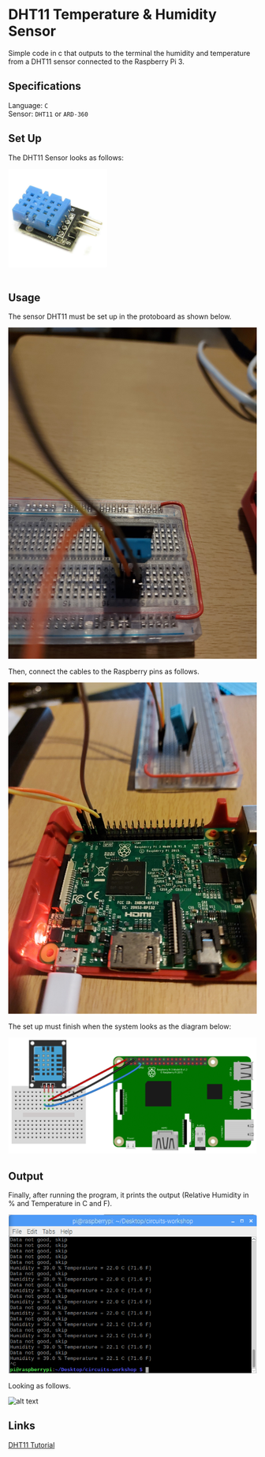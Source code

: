 # DHT11 Temperature & Humidity Sensor

Simple code in c that outputs to the terminal the humidity and temperature from a DHT11 sensor connected to the Raspberry Pi 3. <br />

## Specifications

Language: `C`<br />
Sensor: `DHT11` or `ARD-360` <br />

## Set Up

The DHT11 Sensor looks as follows: <br />

<div>
<img src="https://github.com/the-other-mariana/circuits-workshop/blob/master/session04/images/DHT11.jpg" height="200"/>
</div>
<br />

## Usage

The sensor DHT11 must be set up in the protoboard as shown below. <br />

![alt text](https://github.com/the-other-mariana/circuits-workshop/blob/master/session04/images/dht11-setup.jpg?raw=true) <br />

Then, connect the cables to the Raspberry pins as follows. <br />

![alt text](https://github.com/the-other-mariana/circuits-workshop/blob/master/session04/images/rasp-setup.jpg?raw=true) <br />

The set up must finish when the system looks as the diagram below: <br />

![alt text](https://github.com/the-other-mariana/circuits-workshop/blob/master/session04/images/rasp-diagram.png?raw=true) <br />

## Output

Finally, after running the program, it prints the output (Relative Humidity in % and Temperature in C and F). <br />

![alt text](https://github.com/the-other-mariana/circuits-workshop/blob/master/session04/images/output-cmd.png?raw=true) <br />

Looking as follows. <br />

![alt text](https://github.com/the-other-mariana/circuits-workshop/blob/master/session04/images/temp-gif.gif) <br />

## Links

[DHT11 Tutorial](https://www.circuitbasics.com/how-to-set-up-the-dht11-humidity-sensor-on-the-raspberry-pi/) <br />